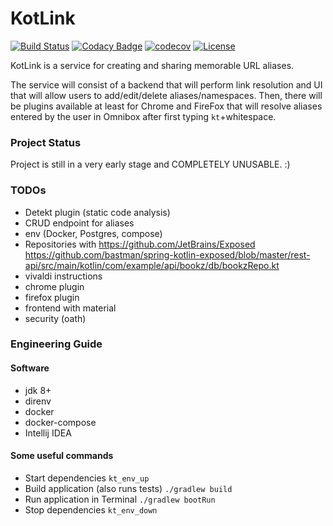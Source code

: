 # KotLink
[![Build Status](https://travis-ci.org/ilya40umov/KotLink.png?branch=master)](https://travis-ci.org/ilya40umov/KotLink)
[![Codacy Badge](https://api.codacy.com/project/badge/Grade/1a55315857b44bb78aab3a87da4f61ec)](https://www.codacy.com/app/ilya40umov/KotLink?utm_source=github.com&amp;utm_medium=referral&amp;utm_content=ilya40umov/KotLink&amp;utm_campaign=Badge_Grade)
[![codecov](https://codecov.io/gh/ilya40umov/KotLink/branch/master/graph/badge.svg)](https://codecov.io/gh/ilya40umov/KotLink)
[![License](https://img.shields.io/badge/License-Apache%202.0-blue.svg)](https://opensource.org/licenses/Apache-2.0)

KotLink is a service for creating and sharing memorable URL aliases.

The service will consist of a backend that will perform link resolution 
and UI that will allow users to add/edit/delete aliases/namespaces.
Then, there will be plugins available at least for Chrome and FireFox 
that will resolve aliases entered by the user in Omnibox after first typing `kt`+whitespace.

### Project Status
Project is still in a very early stage and COMPLETELY UNUSABLE. :)

### TODOs
* Detekt plugin (static code analysis)
* CRUD endpoint for aliases
* env (Docker, Postgres, compose)
* Repositories with https://github.com/JetBrains/Exposed https://github.com/bastman/spring-kotlin-exposed/blob/master/rest-api/src/main/kotlin/com/example/api/bookz/db/bookzRepo.kt
* vivaldi instructions
* chrome plugin
* firefox plugin
* frontend with material
* security (oath)

### Engineering Guide

#### Software
* jdk 8+
* direnv
* docker
* docker-compose
* Intellij IDEA

#### Some useful commands
* Start dependencies `kt_env_up`
* Build application (also runs tests) `./gradlew build`
* Run application in Terminal `./gradlew bootRun`
* Stop dependencies `kt_env_down`